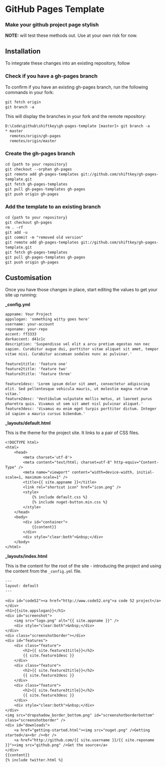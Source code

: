 # GitHub Pages Template

### Make your github project page stylish

**NOTE:** will test these methods out. Use at your own risk for now.

## Installation

To integrate these changes into an existing repository, follow

### Check if you have a gh-pages branch

To confirm if you have an existing gh-pages branch, run the following commands in your fork:

    git fetch origin
    git branch -a

This will display the branches in your fork and the remote repository:

	D:\Code\github\shiftkey\gh-pages-template [master]> git branch -a
	* master
	  remotes/origin/gh-pages
	  remotes/origin/master

### Create the gh-pages branch

    cd {path to your repository}
    git checkout --orphan gh-pages 
    git remote add gh-pages-templates git://github.com/shiftkey/gh-pages-template.git
    git fetch gh-pages-templates
    git pull gh-pages-templates gh-pages
    git push origin gh-pages

### Add the template to an existing branch

    cd {path to your repository}
    git checkout gh-pages
    rm . -rf
    git add -u
    git commit -m "removed old version"
    git remote add gh-pages-templates git://github.com/shiftkey/gh-pages-template.git
    git fetch gh-pages-templates
    git pull gh-pages-templates gh-pages
    git push origin gh-pages

## Customisation

Once you have those changes in place, start editing the values to get your site up running:

**_config.yml**

	appname: Your Project
	appslogan: 'something witty goes here'
	username: your-account
	reponame: your-repo
	accent: ff3333
	darkaccent: d41c1c
	description: 'Suspendisse vel elit a arcu pretium egestas non nec sapien. Curabitur augue dui, porttitor vitae aliquet sit amet, tempor vitae nisi. Curabitur accumsan sodales nunc ac pulvinar.'

	feature1title: 'feature one'
	feature2title: 'feature two'
	feature3title: 'feature three'

	feature1desc: 'Lorem ipsum dolor sit amet, consectetur adipiscing elit. Sed pellentesque vehicula mauris, ut molestie magna rutrum vitae.'
	feature2desc: 'Vestibulum vulputate mollis metus, at laoreet purus pharetra quis. Vivamus ut sem sit amet nisl pulvinar aliquet.'
	feature3desc: 'Vivamus eu enim eget turpis porttitor dictum. Integer id sapien a mauris cursus bibendum.'

**_layouts/default.html**

This is the theme for the project site. It links to a pair of CSS files.

    <!DOCTYPE html>
	<html>
		<head>
			<meta charset='utf-8'>
			<meta content="text/html; charset=utf-8" http-equiv="Content-Type" />
			<meta name="viewport" content="width=device-width, initial-scale=1, maximum-scale=1" />
			<title>{{ site.appname }}</title>
			<link rel="shortcut icon" href="icon.png" />
			<style>
				{% include default.css %}
				{% include nuget-button.min.css %}
			</style>
		</head>
		<body>
			<div id="container">
				{{content}}
			</div>
			<div style="clear:both">&nbsp;</div>
		</body>
	</html>

**_layouts/index.html**

This is the content for the root of the site - introducing the project and using the content from the `_config.yml` file.

	---
	layout: default
	---

	<div id="code52"><a href="http://www.code52.org">a code 52 project</a></div>
	<h1>{{site.appslogan}}</h1>
	<div id="screenshot">
		<img src="logo.png" alt="{{ site.appname }}" />
		<div style="clear:both">&nbsp;</div>
	</div>
	<div class="screenshotborder"></div>
	<div id="features">
		<div class="feature">
			<h2>{{ site.feature1title}}</h2>
			{{ site.feature1desc }}
		</div>
		<div class="feature">
			<h2>{{ site.feature2title}}</h2>
			{{ site.feature2desc }}
		</div>
		<div class="feature">
			<h2>{{ site.feature3title}}</h2>
			{{ site.feature3desc }}
		</div>
		<div style="clear:both">&nbsp;</div>
	</div>
	<img src="dropshadow_border_bottom.png" id="screenshotborderbottom" class="screenshotborder" />
	<div id="downloads">
		<a href="getting-started.html"><img src="nuget.png" />Getting started</a><br /><br />
		<a href="http://github.com/{{ site.username }}/{{ site.reponame }}"><img src="github.png" />Get the source</a>
	</div>
	{{content}}
	{% include twitter.html %}

